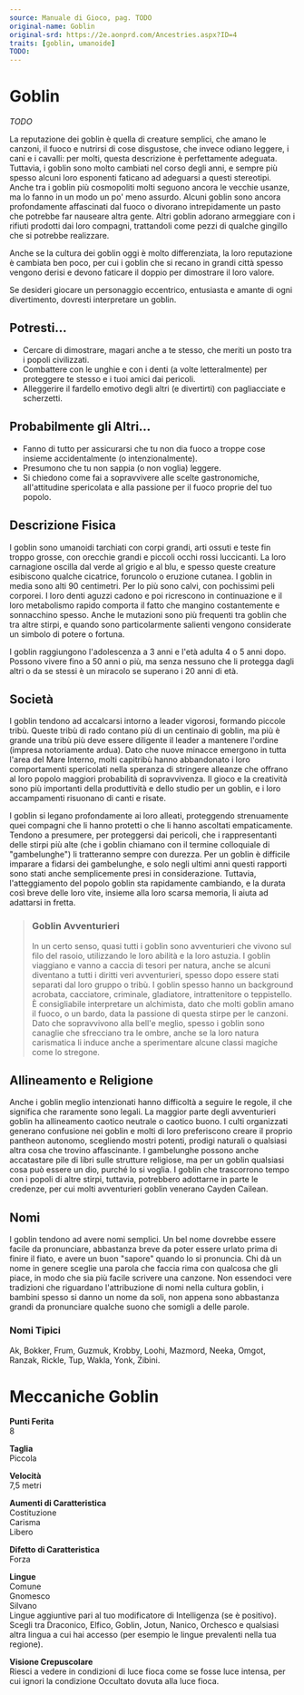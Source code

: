 ```yaml
---
source: Manuale di Gioco, pag. TODO
original-name: Goblin
original-srd: https://2e.aonprd.com/Ancestries.aspx?ID=4
traits: [goblin, umanoide]
TODO:
---
```


# Goblin

_TODO_

La reputazione dei goblin è quella di creature semplici, che amano le canzoni,
il fuoco e nutrirsi di cose disgustose, che invece odiano leggere, i cani e i
cavalli: per molti, questa descrizione è perfettamente adeguata. Tuttavia, i
goblin sono molto cambiati nel corso degli anni, e sempre più spesso alcuni loro
esponenti faticano ad adeguarsi a questi stereotipi. Anche tra i goblin più
cosmopoliti molti seguono ancora le vecchie usanze, ma lo fanno in un modo un
po' meno assurdo. Alcuni goblin sono ancora profondamente affascinati dal fuoco
o divorano intrepidamente un pasto che potrebbe far nauseare altra gente. Altri
goblin adorano armeggiare con i rifiuti prodotti dai loro compagni, trattandoli
come pezzi di qualche gingillo che si potrebbe realizzare.

Anche se la cultura dei goblin oggi è molto differenziata, la loro reputazione è
cambiata ben poco, per cui i goblin che si recano in grandi città spesso vengono
derisi e devono faticare il doppio per dimostrare il loro valore.

Se desideri giocare un personaggio eccentrico, entusiasta e amante di ogni
divertimento, dovresti interpretare un goblin.

## Potresti...

- Cercare di dimostrare, magari anche a te stesso, che meriti un posto tra i
  popoli civilizzati.
- Combattere con le unghie e con i denti (a volte letteralmente) per proteggere
  te stesso e i tuoi amici dai pericoli.
- Alleggerire il fardello emotivo degli altri (e divertirti) con pagliacciate e
  scherzetti.

## Probabilmente gli Altri...

- Fanno di tutto per assicurarsi che tu non dia fuoco a troppe cose insieme
  accidentalmente (o intenzionalmente).
- Presumono che tu non sappia (o non voglia) leggere.
- Si chiedono come fai a sopravvivere alle scelte gastronomiche, all'attitudine
  spericolata e alla passione per il fuoco proprie del tuo popolo.

## Descrizione Fisica

I goblin sono umanoidi tarchiati con corpi grandi, arti ossuti e teste fin
troppo grosse, con orecchie grandi e piccoli occhi rossi luccicanti. La loro
carnagione oscilla dal verde al grigio e al blu, e spesso queste creature
esibiscono qualche cicatrice, foruncolo o eruzione cutanea. I goblin in media
sono alti 90 centimetri. Per lo più sono calvi, con pochissimi peli corporei. I
loro denti aguzzi cadono e poi ricrescono in continuazione e il loro metabolismo
rapido comporta il fatto che mangino costantemente e sonnacchino spesso. Anche
le mutazioni sono più frequenti tra goblin che tra altre stirpi, e quando sono
particolarmente salienti vengono considerate un simbolo di potere o fortuna.

I goblin raggiungono l'adolescenza a 3 anni e l'età adulta 4 o 5 anni dopo.
Possono vivere fino a 50 anni o più, ma senza nessuno che li protegga dagli
altri o da se stessi è un miracolo se superano i 20 anni di età.

## Società

I goblin tendono ad accalcarsi intorno a leader vigorosi, formando piccole
tribù. Queste tribù di rado contano più di un centinaio di goblin, ma più è
grande una tribù più deve essere diligente il leader a mantenere l'ordine
(impresa notoriamente ardua). Dato che nuove minacce emergono in tutta l'area
del Mare Interno, molti capitribù hanno abbandonato i loro comportamenti
spericolati nella speranza di stringere alleanze che offrano al loro popolo
maggiori probabilità di sopravvivenza. Il gioco e la creatività sono più
importanti della produttività e dello studio per un goblin, e i loro
accampamenti risuonano di canti e risate.

I goblin si legano profondamente ai loro alleati, proteggendo strenuamente quei
compagni che li hanno protetti o che li hanno ascoltati empaticamente. Tendono a
presumere, per proteggersi dai pericoli, che i rappresentanti delle stirpi più
alte (che i goblin chiamano con il termine colloquiale di "gambelunghe") li
tratteranno sempre con durezza. Per un goblin è difficile imparare a fidarsi dei
gambelunghe, e solo negli ultimi anni questi rapporti sono stati anche
semplicemente presi in considerazione. Tuttavia, l'atteggiamento del popolo
goblin sta rapidamente cambiando, e la durata così breve delle loro vite,
insieme alla loro scarsa memoria, li aiuta ad adattarsi in fretta.

> ### Goblin Avventurieri
>
> In un certo senso, quasi tutti i goblin sono avventurieri che vivono sul filo
> del rasoio, utilizzando le loro abilità e la loro astuzia. I goblin viaggiano
> e vanno a caccia di tesori per natura, anche se alcuni diventano a tutti i
> diritti veri avventurieri, spesso dopo essere stati separati dal loro gruppo o
> tribù. I goblin spesso hanno un background acrobata, cacciatore, criminale,
> gladiatore, intrattenitore o teppistello. È consigliabile interpretare un
> alchimista, dato che molti goblin amano il fuoco, o un bardo, data la passione
> di questa stirpe per le canzoni. Dato che sopravvivono alla bell'e meglio,
> spesso i goblin sono canaglie che sfrecciano tra le ombre, anche se la loro
> natura carismatica li induce anche a sperimentare alcune classi magiche come
> lo stregone.

## Allineamento e Religione

Anche i goblin meglio intenzionati hanno difficoltà a seguire le regole, il che
significa che raramente sono legali. La maggior parte degli avventurieri goblin
ha allineamento caotico neutrale o caotico buono. I culti organizzati generano
confusione nei goblin e molti di loro preferiscono creare il proprio pantheon
autonomo, scegliendo mostri potenti, prodigi naturali o qualsiasi altra cosa che
trovino affascinante. I gambelunghe possono anche accatastare pile di libri
sulle strutture religiose, ma per un goblin qualsiasi cosa può essere un dio,
purché lo si voglia. I goblin che trascorrono tempo con i popoli di altre
stirpi, tuttavia, potrebbero adottarne in parte le credenze, per cui molti
avventurieri goblin venerano Cayden Cailean.

## Nomi

I goblin tendono ad avere nomi semplici. Un bel nome dovrebbe essere facile da
pronunciare, abbastanza breve da poter essere urlato prima di finire il fiato, e
avere un buon "sapore" quando lo si pronuncia. Chi dà un nome in genere sceglie
una parola che faccia rima con qualcosa che gli piace, in modo che sia più
facile scrivere una canzone. Non essendoci vere tradizioni che riguardano
l'attribuzione di nomi nella cultura goblin, i bambini spesso si danno un nome
da soli, non appena sono abbastanza grandi da pronunciare qualche suono che
somigli a delle parole.

### Nomi Tipici

Ak, Bokker, Frum, Guzmuk, Krobby, Loohi, Mazmord, Neeka, Omgot, Ranzak, Rickle,
Tup, Wakla, Yonk, Zibini.

# Meccaniche Goblin

**Punti Ferita**  
8

**Taglia**  
Piccola

**Velocità**  
7,5 metri

**Aumenti di Caratteristica**  
Costituzione  
Carisma  
Libero

**Difetto di Caratteristica**  
Forza

**Lingue**  
Comune  
Gnomesco  
Silvano  
Lingue aggiuntive pari al tuo modificatore di Intelligenza (se è positivo).
Scegli tra Draconico, Elfico, Goblin, Jotun, Nanico, Orchesco e qualsiasi altra
lingua a cui hai accesso (per esempio le lingue prevalenti nella tua regione).

**Visione Crepuscolare**  
Riesci a vedere in condizioni di luce fioca come se fosse luce intensa, per cui
ignori la condizione Occultato dovuta alla luce fioca.
